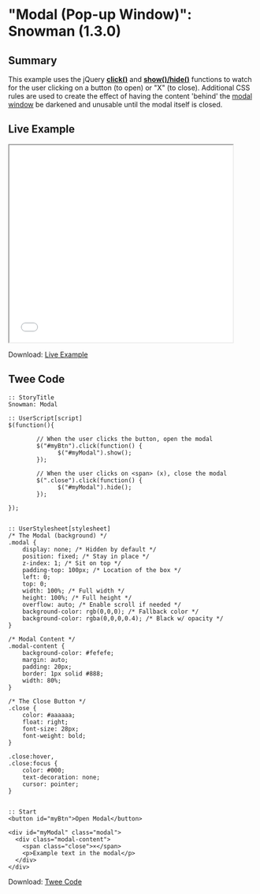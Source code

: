 # "Modal (Pop-up Window)": Snowman (1.3.0)

## Summary

This example uses the jQuery **[click()](https://api.jquery.com/click/)** and **[show()/hide()](http://api.jquery.com/show/)** functions to watch for the user clicking on a button (to open) or "X" (to close). Additional CSS rules are used to create the effect of having the content 'behind' the [modal window](https://en.wikipedia.org/wiki/Modal_window) be darkened and unusable until the modal itself is closed.

## Live Example

<section>
<iframe src="snowman_modal_example.html" height=400 width=90%></iframe>

Download: <a href="snowman_modal_example.html" target="_blank">Live Example</a>
</section>

## Twee Code

```twee
:: StoryTitle
Snowman: Modal

:: UserScript[script]
$(function(){

        // When the user clicks the button, open the modal 
        $("#myBtn").click(function() {
              $("#myModal").show();
        });

        // When the user clicks on <span> (x), close the modal
        $(".close").click(function() {
              $("#myModal").hide();
        });

});


:: UserStylesheet[stylesheet]
/* The Modal (background) */
.modal {
    display: none; /* Hidden by default */
    position: fixed; /* Stay in place */
    z-index: 1; /* Sit on top */
    padding-top: 100px; /* Location of the box */
    left: 0;
    top: 0;
    width: 100%; /* Full width */
    height: 100%; /* Full height */
    overflow: auto; /* Enable scroll if needed */
    background-color: rgb(0,0,0); /* Fallback color */
    background-color: rgba(0,0,0,0.4); /* Black w/ opacity */
}

/* Modal Content */
.modal-content {
    background-color: #fefefe;
    margin: auto;
    padding: 20px;
    border: 1px solid #888;
    width: 80%;
}

/* The Close Button */
.close {
    color: #aaaaaa;
    float: right;
    font-size: 28px;
    font-weight: bold;
}

.close:hover,
.close:focus {
    color: #000;
    text-decoration: none;
    cursor: pointer;
}


:: Start
<button id="myBtn">Open Modal</button>

<div id="myModal" class="modal">
  <div class="modal-content">
    <span class="close">×</span>
    <p>Example text in the modal</p>
  </div>
</div>

```

Download: <a href="snowman_modal_twee.txt" target="_blank">Twee Code</a>
